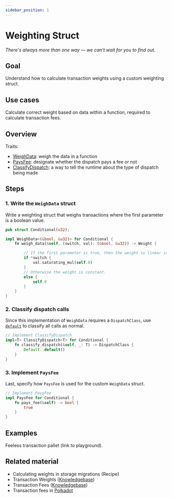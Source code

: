 ```yaml
---
sidebar_position: 1
---
```


# Weighting Struct

_There's always more than one way &mdash; we can't wait for you to find out._

## Goal

Understand how to calculate transaction weights using a custom weighting struct.

## Use cases

Calculate correct weight based on data within a function, required to calculate transaction fees.

## Overview

Traits:

- [WeighData](<https://substrate.dev/rustdocs/v3.0.0/frame_support/weights/trait.WeighData.html#impl-WeighData%3CT%3E-for-(Weight%2C%20DispatchClass%2C%20Pays)>): weigh the data in a function
- [PaysFee](https://substrate.dev/rustdocs/v3.0.0/frame_support/weights/trait.PaysFee.html): designate whether the dispatch pays a fee or not
- [ClassifyDispatch](https://substrate.dev/rustdocs/v3.0.0/frame_support/weights/trait.ClassifyDispatch.html): a way to tell the runtime about the type of dispatch being made

## Steps

### 1. Write the `WeighData` struct

Write a weighting struct that weighs transactions where the first parameter is a boolean value.

```rust
pub struct Conditional(u32);

impl WeighData<(&bool, &u32)> for Conditional {
    fn weigh_data(&self, (switch, val): (&bool, &u32)) -> Weight {

        // If the first parameter is true, then the weight is linear in the second parameter.
        if *switch {
            val.saturating_mul(self.0)
        }
        // Otherwise the weight is constant.
        else {
            self.0
        }
    }
}
```

### 2. Classify dispatch calls

Since this implementation of `WeighData` requires a `DispatchClass`, use [`default`](https://substrate.dev/rustdocs/v3.0.0/frame_support/weights/enum.DispatchClass.html) to classify all calls as normal.

```rust
// Implement ClassifyDispatch
impl<T> ClassifyDispatch<T> for Conditional {
    fn classify_dispatch(&self, _: T) -> DispatchClass {
        Default::default()
    }
}
```

### 3. Implement `PaysFee`

Last, specify how `PaysFee` is used for the custom `WeighData` struct.

```rust
// Implement PaysFee
impl PaysFee for Conditional {
    fn pays_fee(&self) -> bool {
        true
    }
}
```

## Examples

Feeless transaction pallet (link to playground).

## Related material

- Calculating weights in storage migrations (Recipe)
- Transaction Weights ([Knowledgebase](https://substrate.dev/docs/en/knowledgebase/learn-substrate/weight))
- Transaction Fees ([Knowledgebase](https://substrate.dev/docs/en/knowledgebase/runtime/fees))
- Transaction fees in [Polkadot](https://wiki.polkadot.network/docs/en/learn-transaction-fees)
